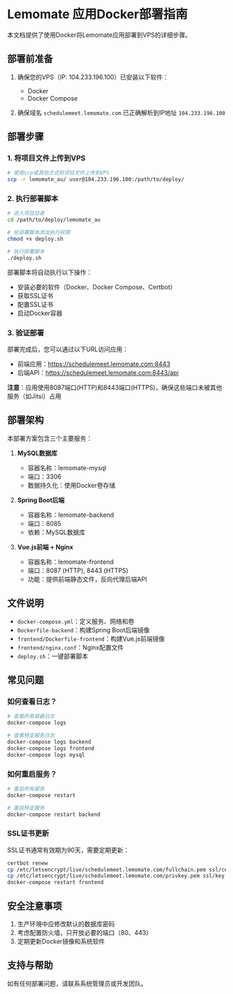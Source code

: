 # Lemomate 应用Docker部署指南

本文档提供了使用Docker将Lemomate应用部署到VPS的详细步骤。

## 部署前准备

1. 确保您的VPS（IP: 104.233.196.100）已安装以下软件：
   - Docker
   - Docker Compose

2. 确保域名 `schedulemeet.lemomate.com` 已正确解析到IP地址 `104.233.196.100`

## 部署步骤

### 1. 将项目文件上传到VPS

```bash
# 使用scp或其他方式将项目文件上传到VPS
scp -r lemomate_au/ user@104.233.196.100:/path/to/deploy/
```

### 2. 执行部署脚本

```bash
# 进入项目目录
cd /path/to/deploy/lemomate_au

# 给部署脚本添加执行权限
chmod +x deploy.sh

# 执行部署脚本
./deploy.sh
```

部署脚本将自动执行以下操作：
- 安装必要的软件（Docker、Docker Compose、Certbot）
- 获取SSL证书
- 配置SSL证书
- 启动Docker容器

### 3. 验证部署

部署完成后，您可以通过以下URL访问应用：
- 前端应用：https://schedulemeet.lemomate.com:8443
- 后端API：https://schedulemeet.lemomate.com:8443/api

**注意**：应用使用8087端口(HTTP)和8443端口(HTTPS)，确保这些端口未被其他服务（如Jitsi）占用

## 部署架构

本部署方案包含三个主要服务：

1. **MySQL数据库**
   - 容器名称：lemomate-mysql
   - 端口：3306
   - 数据持久化：使用Docker卷存储

2. **Spring Boot后端**
   - 容器名称：lemomate-backend
   - 端口：8085
   - 依赖：MySQL数据库

3. **Vue.js前端 + Nginx**
   - 容器名称：lemomate-frontend
   - 端口：8087 (HTTP), 8443 (HTTPS)
   - 功能：提供前端静态文件，反向代理后端API

## 文件说明

- `docker-compose.yml`：定义服务、网络和卷
- `Dockerfile-backend`：构建Spring Boot后端镜像
- `frontend/Dockerfile-frontend`：构建Vue.js前端镜像
- `frontend/nginx.conf`：Nginx配置文件
- `deploy.sh`：一键部署脚本

## 常见问题

### 如何查看日志？

```bash
# 查看所有容器日志
docker-compose logs

# 查看特定服务日志
docker-compose logs backend
docker-compose logs frontend
docker-compose logs mysql
```

### 如何重启服务？

```bash
# 重启所有服务
docker-compose restart

# 重启特定服务
docker-compose restart backend
```

### SSL证书更新

SSL证书通常有效期为90天，需要定期更新：

```bash
certbot renew
cp /etc/letsencrypt/live/schedulemeet.lemomate.com/fullchain.pem ssl/cert.pem
cp /etc/letsencrypt/live/schedulemeet.lemomate.com/privkey.pem ssl/key.pem
docker-compose restart frontend
```

## 安全注意事项

1. 生产环境中应修改默认的数据库密码
2. 考虑配置防火墙，只开放必要的端口（80、443）
3. 定期更新Docker镜像和系统软件

## 支持与帮助

如有任何部署问题，请联系系统管理员或开发团队。